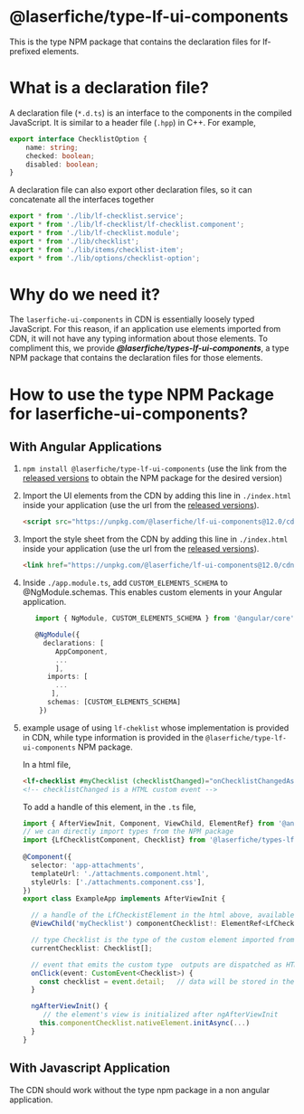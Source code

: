 # @laserfiche/type-lf-ui-components

This is the type NPM package that contains the declaration files for lf-prefixed elements.

# What is a declaration file?
A declaration file (`*.d.ts`) is an interface to the components in the compiled JavaScript. It is similar to a header file (`.hpp`) in C++. For example,
``` typescript
export interface ChecklistOption {
    name: string;
    checked: boolean;
    disabled: boolean;
}
```
A declaration file can also export other declaration files, so it can concatenate all the interfaces together
``` typescript
export * from './lib/lf-checklist.service';
export * from './lib/lf-checklist/lf-checklist.component';
export * from './lib/lf-checklist.module';
export * from './lib/checklist';
export * from './lib/items/checklist-item';
export * from './lib/options/checklist-option';
```
# Why do we need it?
The `laserfiche-ui-components` in CDN is essentially loosely typed JavaScript. For this reason, if an application use elements imported from CDN, it will not have any typing information about those elements. To compliment this, we provide ***@laserfiche/types-lf-ui-components***, a type NPM package that contains the declaration files for those elements.

# How to use the type NPM Package for laserfiche-ui-components?

## With Angular Applications
1. `npm install @laserfiche/type-lf-ui-components` (use the link from the [released versions](https://unpkg.com/@laserfiche/lf-ui-components@12.0/cdn/index.html#/release-notes) to obtain the NPM package for the desired version)
2. Import the UI elements from the CDN by adding this line in `./index.html` inside your application (use the url from the [released versions](https://unpkg.com/@laserfiche/lf-ui-components@12.0/cdn/index.html#/release-notes)).
   ```html
   <script src="https://unpkg.com/@laserfiche/lf-ui-components@12.0/cdn/lf-ui-components.js" defer></script>
   ```
3. Import the style sheet from the CDN by adding this line in `./index.html` inside your application (use the url from the [released versions](https://unpkg.com/@laserfiche/lf-ui-components@12.0/cdn/index.html#/release-notes)).
   ```html
   <link href="https://unpkg.com/@laserfiche/lf-ui-components@12.0/cdn/lf-laserfiche-lite.css"  rel="stylesheet"/>
   ```
4. Inside `./app.module.ts`, add `CUSTOM_ELEMENTS_SCHEMA` to @NgModule.schemas. This enables custom elements in your Angular application.
   ```TypeScript
      import { NgModule, CUSTOM_ELEMENTS_SCHEMA } from '@angular/core';

      @NgModule({
        declarations: [
           AppComponent,
           ...
           ],
         imports: [
           ...
          ],
         schemas: [CUSTOM_ELEMENTS_SCHEMA]
       })
   ```
5. example usage of using `lf-cheklist` whose implementation is provided in CDN, while type information is provided in the `@laserfiche/type-lf-ui-components` NPM package.

   In a html file, 
   ```html
   <lf-checklist #myChecklist (checklistChanged)="onChecklistChangedAsync($event)"></lf-checklist>
   <!-- checklistChanged is a HTML custom event -->
   ```
   To add a handle of this element, in the `.ts` file,
   ```ts
   import { AfterViewInit, Component, ViewChild, ElementRef} from '@angular/core';
   // we can directly import types from the NPM package
   import {LfChecklistComponent, Checklist} from '@laserfiche/types-lf-ui-components'  
  
   @Component({
     selector: 'app-attachments',
     templateUrl: './attachments.component.html',
     styleUrls: ['./attachments.component.css'],
   })
   export class ExampleApp implements AfterViewInit {

     // a handle of the LfCheckistElement in the html above, available after ngAfterViewInit
     @ViewChild('myChecklist') componentChecklist!: ElementRef<LfChecklistComponent>; 

     // type Checklist is the type of the custom element imported from the NPM pakage
     currentChecklist: Checklist[]; 

     // event that emits the custom type  outputs are dispatched as HTML Custom Events
     onClick(event: CustomEvent<Checklist>) {
       const checklist = event.detail;   // data will be stored in the detail property
     }

     ngAfterViewInit() {
        // the element's view is initialized after ngAfterViewInit
       this.componentChecklist.nativeElement.initAsync(...)
     }
   }
   ```
   
## With Javascript Application

The CDN should work without the type npm package in a non angular application. 

